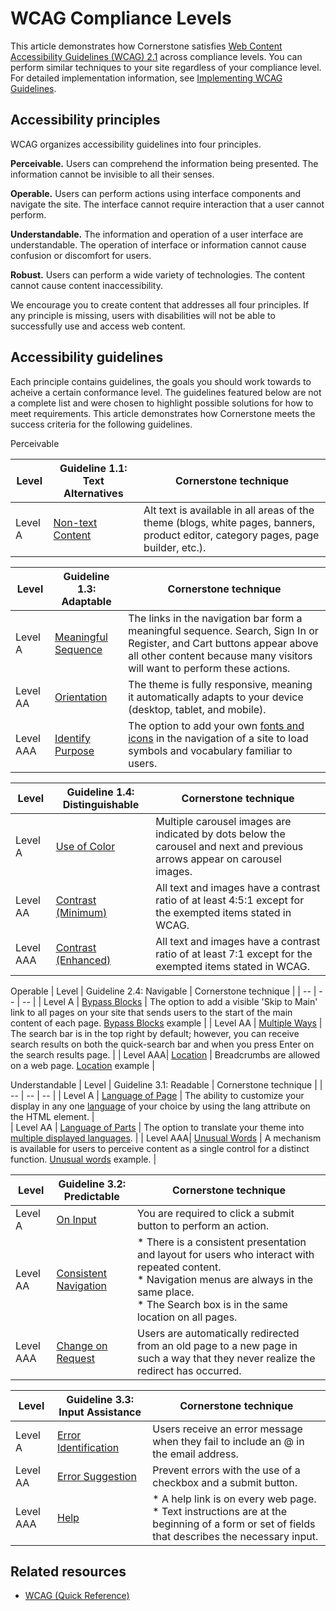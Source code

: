 # WCAG Compliance Levels


This article demonstrates how Cornerstone satisfies [Web Content Accessibility Guidelines (WCAG) 2.1](https://www.w3.org/TR/WCAG21/#guidelines) across compliance levels. You can perform similar techniques to your site regardless of your compliance level. For detailed implementation information, see [Implementing WCAG Guidelines](/stencil-docs/accessibility/implementing-WCAG-guidelines).

## Accessibility principles
WCAG organizes accessibility guidelines into four principles.

**Perceivable.** Users can comprehend the information being presented. 
The information cannot be invisible to all their senses.

**Operable.** Users can perform actions using interface components and navigate the site.
The interface cannot require interaction that a user cannot perform.

**Understandable.** The information and operation of a user interface are understandable.
The operation of interface or information cannot cause confusion or discomfort for users.

**Robust.** Users can perform a wide variety of technologies.
The content cannot cause content inaccessibility.

We encourage you to create content that addresses all four principles. If any principle is missing, users with disabilities will not be able to successfully use and access web content. 

## Accessibility guidelines
Each principle contains guidelines, the goals you should work towards to acheive a certain conformance level. 
The guidelines featured below are not a complete list and were chosen to highlight possible solutions for how to meet requirements. This article demonstrates how Cornerstone meets the success criteria for the following guidelines.
 
Perceivable

| Level    | Guideline 1.1: Text Alternatives                                           | Cornerstone technique |
| --       | --                                                                         | --                    | 
| Level A  | [Non-text Content](https://www.w3.org/TR/WCAG21/#non-text-content)         | Alt text is available in all areas of the theme (blogs, white pages, banners, product editor, category pages, page builder, etc.).     |

| Level    | Guideline 1.3: Adaptable                                                   | Cornerstone technique |
| --       | --                                                                         | --                    | 
| Level A  | [Meaningful Sequence](https://www.w3.org/TR/WCAG21/#meaningful-sequence)   | The links in the navigation bar form a meaningful sequence. Search, Sign In or Register, and Cart buttons appear above all other content because many visitors will want to perform these actions.|
| Level AA | [Orientation](https://www.w3.org/TR/WCAG21/#orientation)                   |The theme is fully responsive, meaning it automatically adapts to your device (desktop, tablet, and mobile).                                              |
| Level AAA| [Identify Purpose](https://www.w3.org/TR/WCAG21/#identify-purpose)         | The option to add your own [fonts and icons](/stencil-docs/storefront-customization/using-custom-fonts-and-icons) in the navigation of a site to load symbols and vocabulary familiar to users.                                                          |

| Level    | Guideline 1.4: Distinguishable                                              | Cornerstone technique |
| --       | --                                                                          | --                    | 
| Level A  | [Use of Color](https://www.w3.org/TR/WCAG21/#use-of-color)                  | Multiple carousel images are indicated by dots below the carousel and next and previous arrows appear on carousel images.                               |
| Level AA | [Contrast (Minimum)](https://www.w3.org/TR/WCAG21/#contrast-minimum)        |All text and images have a contrast ratio of at least 4:5:1 except for the exempted items stated in WCAG.                                                  |
| Level AAA| [Contrast (Enhanced)](https://www.w3.org/TR/WCAG21/#contrast-enhanced)      | All text and images have a contrast ratio of at least 7:1 except for the exempted items stated in WCAG.|

Operable
| Level    | Guideline 2.4: Navigable                                                    | Cornerstone technique |
| --       | --                                                                          | --                    | 
| Level A  | [Bypass Blocks](https://www.w3.org/TR/WCAG21/#bypass-blocks)                | The option to add a visible 'Skip to Main' link to all pages on your site that sends users to the start of the main content of each page. [Bypass Blocks](/stencil-docs/accessibility/implementing-WCAG-guidelines#bypass-blocks) example    |
| Level AA | [Multiple Ways](https://www.w3.org/TR/WCAG21/#multiple-ways)                | The search bar is in the top right by default; however, you can receive search results on both the quick-search bar and when you press Enter on the search results page.                                                                                                                  |
| Level AAA| [Location](https://www.w3.org/TR/WCAG21/#location)                          | Breadcrumbs are allowed on a web page. [Location](/stencil-docs/accessibility/implementing-WCAG-guidelines#location) example                                                                                                                    |

Understandable
| Level    | Guideline 3.1: Readable                                                     | Cornerstone technique |
| --       | --                                                                          | --                    | 
| Level A  | [Language of Page](https://www.w3.org/TR/WCAG21/#language-of-page)          | The ability to customize your display in any one [language](/stencil-docs/localization/localization-tutorial) of your choice by using the lang attribute on the HTML element.                                                                              |                                                 
| Level AA | [Language of Parts](https://www.w3.org/TR/WCAG21/#language-of-parts)        | The option to translate your theme into [multiple displayed languages](/stencil-docs/localization/multi-language-checkout).                |
| Level AAA| [Unusual Words](https://www.w3.org/TR/WCAG21/#unusual-words)                | A mechanism is available for users to perceive content as a single control for a distinct function. [Unusual words](/stencil-docs/accessibility/implementing-WCAG-guidelines#unusual-words) example.                               |


| Level    | Guideline 3.2: Predictable                                                  | Cornerstone technique |
| --       | --                                                                          | --                    | 
| Level A  | [On Input](https://www.w3.org/TR/WCAG21/#on-input)                          | You are required to click a submit button to perform an action.                                                                                     |
| Level AA | [Consistent Navigation](https://www.w3.org/TR/WCAG21/#consistent-navigation)| * There is a consistent presentation and layout for users who interact with repeated content. <br>* Navigation menus are always in the same place.</br> * The Search box is in the same location on all pages.                                                                               |         
| Level AAA| [Change on Request](https://www.w3.org/TR/WCAG21/#change-on-request)        | Users are automatically redirected from an old page to a new page in such a way that they never realize the redirect has occurred.                       |


| Level    | Guideline 3.3: Input Assistance                                             | Cornerstone technique |
| --       | --                                                                          | --                    | 
| Level A  | [Error Identification](https://www.w3.org/TR/WCAG21/#error-identification)  | Users receive an error message when they fail to include an @ in the email address.                                                                       |
| Level AA | [Error Suggestion](https://www.w3.org/TR/WCAG21/#error-suggestion)          | Prevent errors with the use of a checkbox and a submit button.                                                                                    |     
| Level AAA| [Help](https://www.w3.org/TR/WCAG21/#help)                                  | * A help link is on every web page. <br>* Text instructions are at the beginning of a form or set of fields that describes the necessary input.</br> |


## Related resources
* [WCAG (Quick Reference)](https://www.w3.org/WAI/WCAG21/quickref/) 
